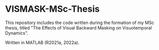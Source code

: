 # VISMASK-MSc-Thesis

This repository includes the code written during the formation of my MSc thesis, titled "The Effects of Visual Backward Masking on Visuotemporal Dynamics".

Written in MATLAB (R2021a, 2022a).
